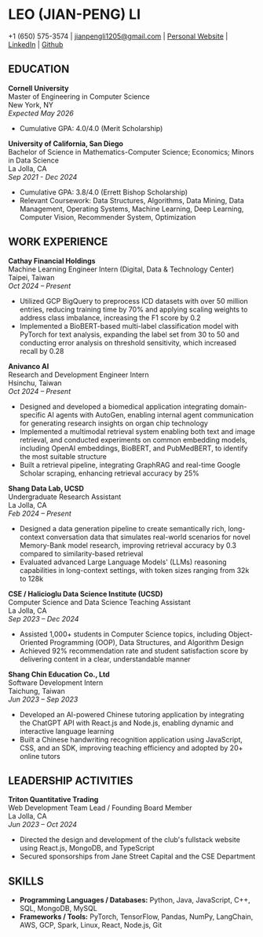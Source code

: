 # LEO (JIAN-PENG) LI
+1 (650) 575-3574 | jianpengli1205@gmail.com | [Personal Website](#) | [LinkedIn](#) | [Github](#)

## EDUCATION

**Cornell University**  
Master of Engineering in Computer Science  
New York, NY  
*Expected May 2026*  
- Cumulative GPA: 4.0/4.0 (Merit Scholarship)

**University of California, San Diego**  
Bachelor of Science in Mathematics-Computer Science; Economics; Minors in Data Science  
La Jolla, CA  
*Sep 2021 - Dec 2024*  
- Cumulative GPA: 3.8/4.0 (Errett Bishop Scholarship)  
- Relevant Coursework: Data Structures, Algorithms, Data Mining, Data Management, Operating Systems, Machine Learning, Deep Learning, Computer Vision, Recommender System, Optimization

## WORK EXPERIENCE

**Cathay Financial Holdings**  
Machine Learning Engineer Intern (Digital, Data & Technology Center)  
Taipei, Taiwan  
*Oct 2024 – Present*  
- Utilized GCP BigQuery to preprocess ICD datasets with over 50 million entries, reducing training time by 70% and applying scaling weights to address class imbalance, increasing the F1 score by 0.2  
- Implemented a BioBERT-based multi-label classification model with PyTorch for text analysis, expanding the label set from 30 to 50 and conducting error analysis on threshold sensitivity, which increased recall by 0.28

**Anivanco AI**  
Research and Development Engineer Intern  
Hsinchu, Taiwan  
*Oct 2024 – Present*  
- Designed and developed a biomedical application integrating domain-specific AI agents with AutoGen, enabling internal agent communication for generating research insights on organ chip technology  
- Implemented a multimodal retrieval system enabling both text and image retrieval, and conducted experiments on common embedding models, including OpenAI embeddings, BioBERT, and PubMedBERT, to identify the most suitable structure  
- Built a retrieval pipeline, integrating GraphRAG and real-time Google Scholar scraping, enhancing retrieval accuracy by 25%

**Shang Data Lab, UCSD**  
Undergraduate Research Assistant  
La Jolla, CA  
*Feb 2024 – Present*  
- Designed a data generation pipeline to create semantically rich, long-context conversation data that simulates real-world scenarios for novel Memory-Bank model research, improving retrieval accuracy by 0.3 compared to similarity-based retrieval  
- Evaluated advanced Large Language Models' (LLMs) reasoning capabilities in long-context settings, with token sizes ranging from 32k to 128k

**CSE / Halicioglu Data Science Institute (UCSD)**  
Computer Science and Data Science Teaching Assistant  
La Jolla, CA  
*Sep 2023 – Dec 2024*  
- Assisted 1,000+ students in Computer Science topics, including Object-Oriented Programming (OOP), Data Structures, and Algorithm Design  
- Achieved 92% recommendation rate and student satisfaction score by delivering content in a clear, understandable manner

**Shang Chin Education Co., Ltd**  
Software Development Intern  
Taichung, Taiwan  
*Jun 2023 – Sep 2023*  
- Developed an AI-powered Chinese tutoring application by integrating the ChatGPT API with React.js and Node.js, enabling dynamic and interactive language learning  
- Built a Chinese handwriting recognition application using JavaScript, CSS, and an SDK, improving teaching efficiency and adopted by 20+ online tutors

## LEADERSHIP ACTIVITIES

**Triton Quantitative Trading**  
Web Development Team Lead / Founding Board Member  
La Jolla, CA  
*Jun 2023 – Oct 2024*  
- Directed the design and development of the club's fullstack website using React.js, MongoDB, and TypeScript  
- Secured sponsorships from Jane Street Capital and the CSE Department

## SKILLS

- **Programming Languages / Databases:** Python, Java, JavaScript, C++, SQL, MongoDB, MySQL  
- **Frameworks / Tools:** PyTorch, TensorFlow, Pandas, NumPy, LangChain, AWS, GCP, Spark, Linux, React, Node.js, Git